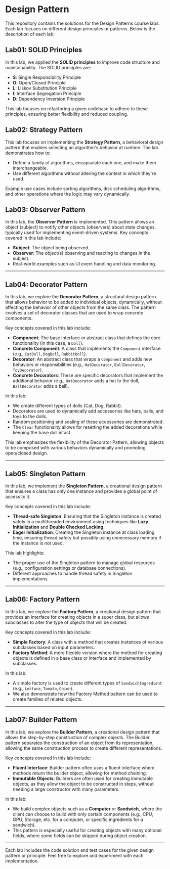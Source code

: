 # Design Pattern

This repository contains the solutions for the Design Patterns course labs. Each lab focuses on different design principles or patterns. Below is the description of each lab:

## Lab01: SOLID Principles
In this lab, we applied the **SOLID principles** to improve code structure and maintainability. The SOLID principles are:
- **S**: Single Responsibility Principle
- **O**: Open/Closed Principle
- **L**: Liskov Substitution Principle
- **I**: Interface Segregation Principle
- **D**: Dependency Inversion Principle

This lab focuses on refactoring a given codebase to adhere to these principles, ensuring better flexibility and reduced coupling.

## Lab02: Strategy Pattern
This lab focuses on implementing the **Strategy Pattern**, a behavioral design pattern that enables selecting an algorithm's behavior at runtime. 
The lab demonstrates how to:
- Define a family of algorithms, encapsulate each one, and make them interchangeable.
- Use different algorithms without altering the context in which they're used.

Example use cases include sorting algorithms, disk scheduling algorithms, and other operations where the logic may vary dynamically.

## Lab03: Observer Pattern
In this lab, the **Observer Pattern** is implemented. This pattern allows an object (subject) to notify other objects (observers) about state changes, typically used for implementing event-driven systems.
Key concepts covered in this lab include:
- **Subject**: The object being observed.
- **Observer**: The object(s) observing and reacting to changes in the subject.
- Real-world examples such as UI event handling and data monitoring.

---

## Lab04: Decorator Pattern
In this lab, we explore the **Decorator Pattern**, a structural design pattern that allows behavior to be added to individual objects, dynamically, without affecting the behavior of other objects from the same class. The pattern involves a set of decorator classes that are used to wrap concrete components.

Key concepts covered in this lab include:
- **Component**: The base interface or abstract class that defines the core functionality (in this case, a `Doll`).
- **Concrete Component**: A class that implements the `Component` interface (e.g., `CatDoll`, `DogDoll`, `RabbitDoll`).
- **Decorator**: An abstract class that wraps a `Component` and adds new behaviors or responsibilities (e.g., `HatDecorator`, `BallDecorator`, `ToyDecorator`).
- **Concrete Decorators**: These are specific decorators that implement the additional behavior (e.g., `HatDecorator` adds a hat to the doll, `BallDecorator` adds a ball).

In this lab:
- We create different types of dolls (Cat, Dog, Rabbit).
- Decorators are used to dynamically add accessories like hats, balls, and toys to the dolls.
- Random positioning and scaling of these accessories are demonstrated.
- The `Clear` functionality allows for resetting the added decorations while keeping the base doll intact.

This lab emphasizes the flexibility of the Decorator Pattern, allowing objects to be composed with various behaviors dynamically and promoting open/closed design.

---

## Lab05: Singleton Pattern
In this lab, we implement the **Singleton Pattern**, a creational design pattern that ensures a class has only one instance and provides a global point of access to it.

Key concepts covered in this lab include:
- **Thread-safe Singleton**: Ensuring that the Singleton instance is created safely in a multithreaded environment using techniques like **Lazy Initialization** and **Double Checked Locking**.
- **Eager Initialization**: Creating the Singleton instance at class loading time, ensuring thread safety but possibly using unnecessary memory if the instance is not used.

This lab highlights:
- The proper use of the Singleton pattern to manage global resources (e.g., configuration settings or database connections).
- Different approaches to handle thread safety in Singleton implementations.

---

## Lab06: Factory Pattern
In this lab, we explore the **Factory Pattern**, a creational design pattern that provides an interface for creating objects in a super class, but allows subclasses to alter the type of objects that will be created.

Key concepts covered in this lab include:
- **Simple Factory**: A class with a method that creates instances of various subclasses based on input parameters.
- **Factory Method**: A more flexible version where the method for creating objects is defined in a base class or interface and implemented by subclasses.

In this lab:
- A simple factory is used to create different types of `SandwichIngredient` (e.g., `Lettuce`, `Tomato`, `Onion`).
- We also demonstrate how the Factory Method pattern can be used to create families of related objects.

---

## Lab07: Builder Pattern
In this lab, we explore the **Builder Pattern**, a creational design pattern that allows the step-by-step construction of complex objects. The Builder pattern separates the construction of an object from its representation, allowing the same construction process to create different representations.

Key concepts covered in this lab include:
- **Fluent Interface**: Builder pattern often uses a fluent interface where methods return the builder object, allowing for method chaining.
- **Immutable Objects**: Builders are often used for creating immutable objects, as they allow the object to be constructed in steps, without needing a large constructor with many parameters.

In this lab:
- We build complex objects such as a **Computer** or **Sandwich**, where the client can choose to build with only certain components (e.g., CPU, GPU, Storage, etc. for a computer, or specific ingredients for a sandwich).
- This pattern is especially useful for creating objects with many optional fields, where some fields can be skipped during object creation.

---

Each lab includes the code solution and test cases for the given design pattern or principle. Feel free to explore and experiment with each implementation.

